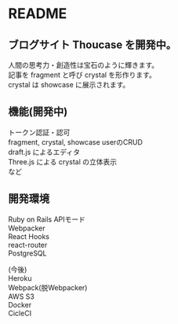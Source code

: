 # README

## ブログサイト Thoucase を開発中。

人間の思考力・創造性は宝石のように輝きます。  
記事を fragment と呼び crystal を形作ります。  
crystal は showcase に展示されます。

## 機能(開発中)
トークン認証・認可  
fragment, crystal, showcase userのCRUD  
draft.js によるエディタ  
Three.js による crystal の立体表示  
など

## 開発環境
Ruby on Rails APIモード  
Webpacker  
React Hooks  
react-router  
PostgreSQL  
  
(今後)  
Heroku  
Webpack(脱Webpacker)  
AWS S3  
Docker  
CicleCI  
